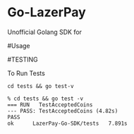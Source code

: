 # Go-LazerPay
Unofficial Golang SDK for

#Usage

#TESTING

To Run Tests

```cd tests && go test-v```


```
% cd tests && go test -v
=== RUN   TestAcceptedCoins
--- PASS: TestAcceptedCoins (4.82s)
PASS
ok      LazerPay-Go-SDK/tests   7.891s
```